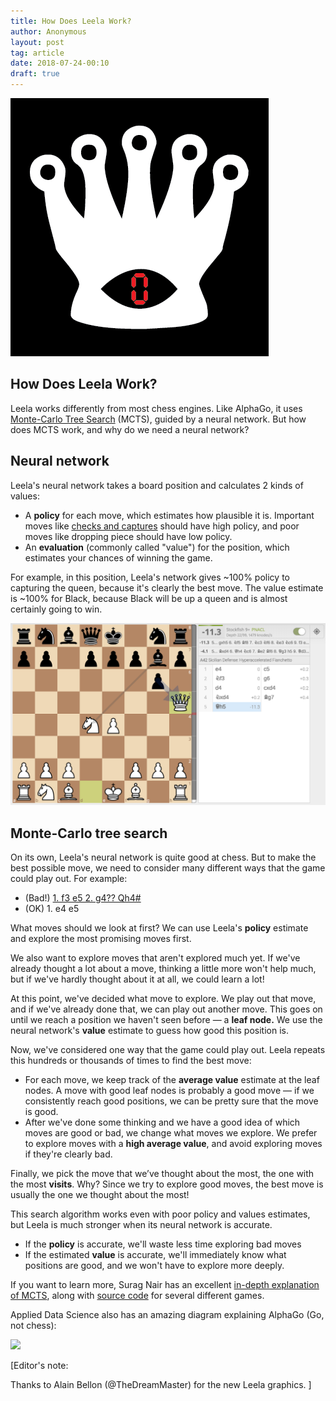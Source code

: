 ```yaml
---
title: How Does Leela Work?
author: Anonymous
layout: post
tag: article
date: 2018-07-24-00:10
draft: true
---
```

![leela](https://raw.githubusercontent.com/dkappe/dkappe.github.io/master/public/images/lc0-logo-1-black-red.png)

## How Does Leela Work?

Leela works differently from most chess engines. Like AlphaGo, it uses
[Monte-Carlo Tree Search](https://en.m.wikipedia.org/wiki/Monte_Carlo_tree_search) (MCTS), guided by a
neural network. But how does MCTS work, and why do we need a neural network?

<!--more-->

## Neural network

Leela's neural network takes a board position and calculates 2 kinds of values:

- A **policy** for each move, which estimates how plausible it is. Important moves like
[checks and captures](https://www.google.com/amp/s/www.chess.com/amp/article/spotting-and-avoiding-tactics) should have high policy, and poor moves like dropping piece should have low policy.
- An **evaluation** (commonly called "value") for the position, which estimates your chances of
winning the game.

For example, in this position, Leela's network gives ~100% policy to capturing the queen, because
it's clearly the best move. The value estimate is ~100% for Black, because Black will be up a queen
and is almost certainly going to win.

![](https://raw.githubusercontent.com/dkappe/dkappe.github.io/master/public/images/leela_board.png)

## Monte-Carlo tree search

On its own, Leela's neural network is quite good at chess. But to make the best possible move, we need
to consider many different ways that the game could play out. For example:

- (Bad!) [1. f3 e5 2. g4?? Qh4#](https://en.wikipedia.org/wiki/Fool%27s_mate)
- (OK) 1. e4 e5

What moves should we look at first? We can use Leela's **policy** estimate and explore the most
promising moves first.

We also want to explore moves that aren't explored much yet. If we've already thought a lot about
a move, thinking a little more won't help much, but if we've hardly thought about it at all, we
could learn a lot!

At this point, we've decided what move to explore. We play out that move, and if we've already done
that, we can play out another move. This goes on until we reach a position we haven't seen before
— a **leaf node.** We use the neural network's **value** estimate to guess how good this position is.

Now, we've considered one way that the game could play out. Leela repeats this hundreds or thousands
of times to find the best move:

- For each move, we keep track of the **average value** estimate at the leaf nodes. A move with good
leaf nodes is probably a good move — if we consistently reach good positions, we can be pretty sure
that the move is good.
- After we've done some thinking and we have a good idea of which moves are good or bad, we change
what moves we explore. We prefer to explore moves with a **high average value**, and avoid exploring
moves if they're clearly bad.

Finally, we pick the move that we’ve thought about the most, the one with the most **visits**. Why?
Since we try to explore good moves, the best move is usually the one we thought about the most!

This search algorithm works even with poor policy and values estimates, but Leela is much stronger when
its neural network is accurate.

- If the **policy** is accurate, we'll waste less time exploring bad moves
- If the estimated **value** is accurate, we'll immediately know what positions are good, and we
won't have to explore more deeply.

If you want to learn more, Surag Nair has an excellent
[in-depth explanation of MCTS](https://web.stanford.edu/~surag/posts/alphazero.html), along with
[source code](https://github.com/suragnair/alpha-zero-general) for several different games.

Applied Data Science also has an amazing diagram explaining AlphaGo (Go, not chess):

![](https://raw.githubusercontent.com/dkappe/dkappe.github.io/master/public/images/alpha_go_zero_cheat_sheet.png)

[Editor's note:

Thanks to Alain Bellon (@TheDreamMaster) for the new Leela graphics.
]

